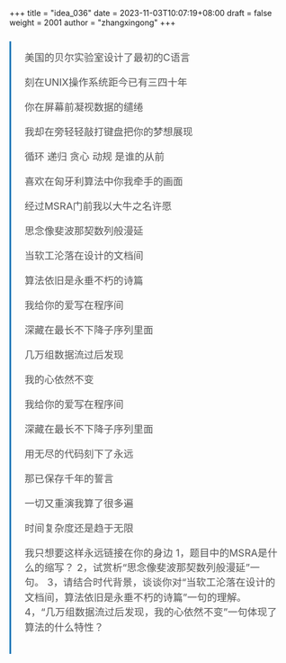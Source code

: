 +++
title = "idea_036"
date = 2023-11-03T10:07:19+08:00
draft = false
weight = 2001
author = "zhangxingong"
+++

<style>
blockquote {
    margin: 25px auto;
    quotes: "“" "”" "‘" "’";
    padding: 1.5rem;
    color: #555555;
    padding: 1rem 1.5rem;
    border-left: 0.2rem solid #0077b8;
    position: relative;
    background: var(--haze);
    font-size: 1.1rem;
    line-height: 1.5;
    font-family: "PingFang SC,Lantinghei SC,Helvetica Neue,Helvetica,Arial,Microsoft YaHei,微软雅黑,STHeitiSC-Light,simsun,宋体,WenQuanYi Zen Hei,WenQuanYi Micro Hei,"sans-serif";
}
</style>

<blockquote>美国的贝尔实验室设计了最初的C语言
<p>刻在UNIX操作系统距今已有三四十年</p>
<p>你在屏幕前凝视数据的缱绻</p>
<p>我却在旁轻轻敲打键盘把你的梦想展现</p>
<p>循环 递归 贪心 动规 是谁的从前</p>
<p>喜欢在匈牙利算法中你我牵手的画面</p>
<p>经过MSRA门前我以大牛之名许愿</p>
<p>思念像斐波那契数列般漫延</p>
<p>当软工沦落在设计的文档间</p>
<p>算法依旧是永垂不朽的诗篇</p>
<p>我给你的爱写在程序间</p>
<p>深藏在最长不下降子序列里面</p>
<p>几万组数据流过后发现</p>
<p>我的心依然不变</p>
<p>我给你的爱写在程序间</p>
<p>深藏在最长不下降子序列里面</p>
<p>用无尽的代码刻下了永远</p>
<p>那已保存千年的誓言</p>
<p>一切又重演我算了很多遍</p>
<p>时间复杂度还是趋于无限</p>
<p>我只想要这样永远链接在你的身边
1，题目中的MSRA是什么的缩写？
2，试赏析“思念像斐波那契数列般漫延”一句。
3，请结合时代背景，谈谈你对“当软工沦落在设计的文档间，算法依旧是永垂不朽的诗篇”一句的理解。
4，“几万组数据流过后发现，我的心依然不变”一句体现了算法的什么特性？</p>
</blockquote>



